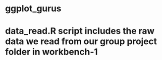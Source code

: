 # ggplot_gurus

# data_read.R script includes the raw data we read from our group project folder in workbench-1